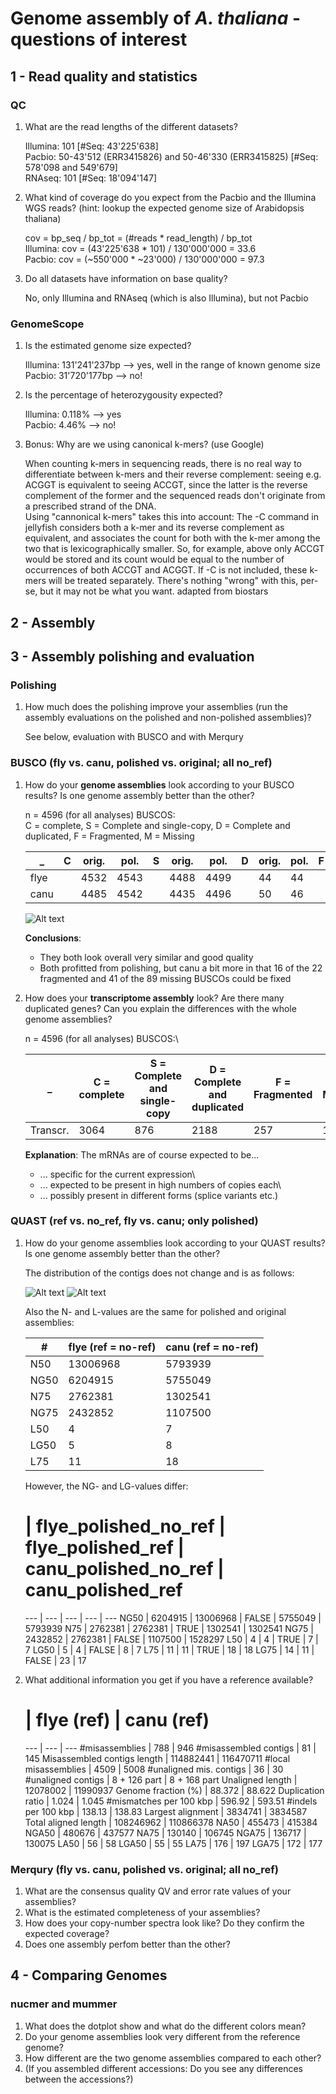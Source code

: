 # Genome assembly of *A. thaliana* - questions of interest
## 1 - Read quality and statistics
### QC
1) What are the read lengths of the different datasets?

    Illumina: 101 [#Seq: 43'225'638]\
    Pacbio: 50-43'512 (ERR3415826) and 50-46'330 (ERR3415825) [#Seq: 578'098 and 549'679]\
    RNAseq: 101 [#Seq: 18'094'147]

2) What kind of coverage do you expect from the Pacbio and the Illumina WGS reads? (hint: lookup the expected genome size of Arabidopsis thaliana)

    cov = bp_seq / bp_tot = (#reads * read_length) / bp_tot \
    Illumina: cov = (43'225'638 * 101) / 130'000'000 = 33.6 \
    Pacbio: cov = (~550'000 * ~23'000) / 130'000'000 = 97.3

3) Do all datasets have information on base quality?

    No, only Illumina and RNAseq (which is also Illumina), but not Pacbio

### GenomeScope
1) Is the estimated genome size expected?

    Illumina: 131'241'237bp --> yes, well in the range of known genome size \
    Pacbio: 31'720'177bp --> no!

2) Is the percentage of heterozygousity expected?

    Illumina: 0.118% --> yes\
    Pacbio: 4.46% --> no!

3) Bonus: Why are we using canonical k-mers? (use Google)

    When counting k-mers in sequencing reads, there is no real way to differentiate between k-mers and their reverse complement: seeing e.g. ACGGT is equivalent to seeing ACCGT, since the latter is the reverse complement of the former and the sequenced reads don't originate from a prescribed strand of the DNA.\
    Using "cannonical k-mers" takes this into account: The -C command in jellyfish considers both a k-mer and its reverse complement as equivalent, and associates the count for both with the k-mer among the two that is lexicographically smaller. So, for example, above only ACCGT would be stored and its count would be equal to the number of occurrences of both ACCGT and ACGGT. If -C is not included, these k-mers will be treated separately. There's nothing "wrong" with this, per-se, but it may not be what you want. adapted from biostars

## 2 - Assembly

## 3 - Assembly polishing and evaluation
### Polishing
1) How much does the polishing improve your assemblies (run the assembly evaluations on the polished and non-polished assemblies)?

    See below, evaluation with BUSCO and with Merqury

### BUSCO (fly vs. canu, polished vs. original; all no_ref)
1) How do your **genome assemblies** look according to your BUSCO results? Is one genome assembly better than the other?

    n = 4596 (for all analyses) BUSCOS:\
    C = complete, S = Complete and single-copy, D = Complete and duplicated, F = Fragmented, M = Missing

    _ |C | orig. | pol. | S | orig. | pol. | D | orig. | pol. | F | orig. | pol. | M | orig. | pol. | 
    ---|---|---|---|---|---|---|---|---|---|---|---|---|---|---|---|
    flye | | 4532  | 4543 | | 4488 | 4499 | | 44  | 44  | | 5 | 3 | | 59 | 50 |
    canu | | 4485 | 4542 | | 4435 | 4496 | | 50 | 46 | | 22 | 6 | | 89 | 48 |

    ![Alt text](image-5.png)

    **Conclusions**:
    - They both look overall very similar and good quality
    - Both profitted from polishing, but canu a bit more in that 16 of the 22 fragmented and 41 of the 89 missing BUSCOs could be fixed
</p>

2) How does your **transcriptome assembly** look? Are there many duplicated genes? Can you explain the differences with the whole genome assemblies?

    n = 4596 (for all analyses) BUSCOS:\
    
    _ | C = complete | S = Complete and single-copy | D = Complete and duplicated | F = Fragmented | M = Missing |
    ---|---|---|---|---|--- |
    Transcr. | 3064 | 876 | 2188 | 257 | 1275 |

    **Explanation**:
    The mRNAs are of course expected to be...
    - ... specific for the current expression\
    - ... expected to be present in high numbers of copies each\
    - ... possibly present in different forms (splice variants etc.)


### QUAST (ref vs. no_ref, fly vs. canu; only polished)
1) How do your genome assemblies look according to your QUAST results? Is one genome assembly better than the other?

    The distribution of the contigs does not change and is as follows:

    ![Alt text](image-1.png)
    ![Alt text](image-2.png)

    Also the N- and L-values are the same for polished and original assemblies:

    #| flye (ref = no-ref) | canu (ref = no-ref)
    --- | --- | ---
    N50	| 13006968 | 5793939
    NG50 | 6204915 | 5755049
    N75 | 2762381 | 1302541
    NG75 | 2432852 | 1107500
    L50 | 4 | 7
    LG50 | 5 | 8
    L75 | 11 | 18

    However, the NG- and LG-values differ:
    # | flye_polished_no_ref | flye_polished_ref | canu_polished_no_ref | canu_polished_ref
    --- | --- | --- | --- | ---
    NG50 | 6204915 | 13006968 | FALSE | 5755049 | 5793939
    N75 | 2762381 | 2762381 | TRUE | 1302541 | 1302541
    NG75 | 2432852 | 2762381 | FALSE | 1107500 | 1528297
    L50 | 4 | 4 | TRUE | 7 | 7
    LG50 | 5 | 4 | FALSE | 8 | 7
    L75 | 11 | 11 | TRUE | 18 | 18
    LG75 | 14 | 11 | FALSE | 23 | 17


2) What additional information you get if you have a reference available?

    # | flye (ref) | canu (ref)
    --- | --- | ---
    #misassemblies | 788 | 946
    #misassembled contigs | 81 | 145
    Misassembled contigs length | 114882441 | 116470711
    #local misassemblies | 4509 | 5008
    #unaligned mis. contigs | 36 | 30
    #unaligned contigs | 8 + 126 part | 8 + 168 part
    Unaligned length | 12078002 | 11990937
    Genome fraction (%) | 88.372 | 88.622
    Duplication ratio | 1.024 | 1.045
    #mismatches per 100 kbp | 596.92 | 593.51
    #indels per 100 kbp | 138.13 | 138.83
    Largest alignment | 3834741 | 3834587
    Total aligned length | 108246962 | 110866378
    NA50 | 455473 | 415384
    NGA50 | 480676 | 437577
    NA75 | 130140 | 106745
    NGA75 | 136717 | 130075
    LA50 | 56 | 58
    LGA50 | 55 | 55
    LA75 | 176 | 197
    LGA75 | 172 | 177


### Merqury (fly vs. canu, polished vs. original; all no_ref)
1) What are the consensus quality QV and error rate values of your assemblies?
2) What is the estimated completeness of your assemblies?
3) How does your copy-number spectra look like? Do they confirm the expected coverage?
4) Does one assembly perfom better than the other?

## 4 - Comparing Genomes
### nucmer and mummer
1) What does the dotplot show and what do the different colors mean?
2) Do your genome assemblies look very different from the reference genome?
3) How different are the two genome assemblies compared to each other?
4) (If you assembled different accessions: Do you see any differences between the accessions?)
